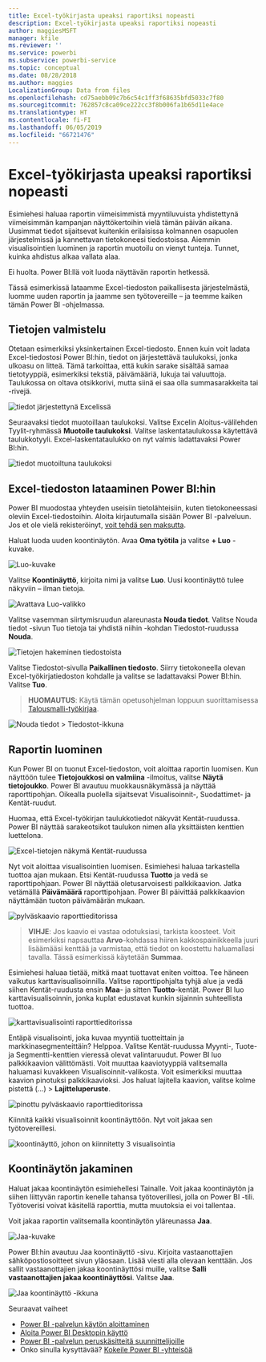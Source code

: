 ```yaml
---
title: Excel-työkirjasta upeaksi raportiksi nopeasti
description: Excel-työkirjasta upeaksi raportiksi nopeasti
author: maggiesMSFT
manager: kfile
ms.reviewer: ''
ms.service: powerbi
ms.subservice: powerbi-service
ms.topic: conceptual
ms.date: 08/28/2018
ms.author: maggies
LocalizationGroup: Data from files
ms.openlocfilehash: cd75aebb09c7b6c54c1ff3f68635bfd5033c7f80
ms.sourcegitcommit: 762857c8ca09ce222cc3f8b006fa1b65d11e4ace
ms.translationtype: HT
ms.contentlocale: fi-FI
ms.lasthandoff: 06/05/2019
ms.locfileid: "66721476"
---
```

# <a name="from-excel-workbook-to-stunning-report-in-no-time"></a>Excel-työkirjasta upeaksi raportiksi nopeasti
Esimiehesi haluaa raportin viimeisimmistä myyntiluvuista yhdistettynä viimeisimmän kampanjan näyttökertoihin vielä tämän päivän aikana. Uusimmat tiedot sijaitsevat kuitenkin erilaisissa kolmannen osapuolen järjestelmissä ja kannettavan tietokoneesi tiedostoissa. Aiemmin visualisointien luominen ja raportin muotoilu on vienyt tunteja. Tunnet, kuinka ahdistus alkaa vallata alaa.

Ei huolta. Power BI:llä voit luoda näyttävän raportin hetkessä.

Tässä esimerkissä lataamme Excel-tiedoston paikallisesta järjestelmästä, luomme uuden raportin ja jaamme sen työtovereille – ja teemme kaiken tämän Power BI -ohjelmassa.

## <a name="prepare-your-data"></a>Tietojen valmistelu
Otetaan esimerkiksi yksinkertainen Excel-tiedosto. Ennen kuin voit ladata Excel-tiedostosi Power BI:hin, tiedot on järjestettävä taulukoksi, jonka ulkoasu on litteä. Tämä tarkoittaa, että kukin sarake sisältää samaa tietotyyppiä, esimerkiksi tekstiä, päivämääriä, lukuja tai valuuttoja. Taulukossa on oltava otsikkorivi, mutta siinä ei saa olla summasarakkeita tai -rivejä.

![tiedot järjestettynä Excelissä](media/service-from-excel-to-stunning-report/pbi_excel_file.png)

Seuraavaksi tiedot muotoillaan taulukoksi. Valitse Excelin Aloitus-välilehden Tyylit-ryhmässä **Muotoile taulukoksi**. Valitse laskentataulukossa käytettävä taulukkotyyli. Excel-laskentataulukko on nyt valmis ladattavaksi Power BI:hin.

![tiedot muotoiltuna taulukoksi](media/service-from-excel-to-stunning-report/pbi_excel_table.png)

## <a name="upload-your-excel-file-into-power-bi"></a>Excel-tiedoston lataaminen Power BI:hin
Power BI muodostaa yhteyden useisiin tietolähteisiin, kuten tietokoneessasi oleviin Excel-tiedostoihin. Aloita kirjautumalla sisään Power BI -palveluun. Jos et ole vielä rekisteröinyt, [voit tehdä sen maksutta](https://powerbi.com).

Haluat luoda uuden koontinäytön. Avaa **Oma työtila** ja valitse **+ Luo** -kuvake.

![Luo-kuvake](media/service-from-excel-to-stunning-report/power-bi-new-dash.png)

Valitse **Koontinäyttö**, kirjoita nimi ja valitse **Luo**. Uusi koontinäyttö tulee näkyviin – ilman tietoja.

![Avattava Luo-valikko](media/service-from-excel-to-stunning-report/power-bi-create-dash.png)

Valitse vasemman siirtymisruudun alareunasta **Nouda tiedot**. Valitse Nouda tiedot -sivun Tuo tietoja tai yhdistä niihin -kohdan Tiedostot-ruudussa **Nouda**.

![Tietojen hakeminen tiedostoista](media/service-from-excel-to-stunning-report/pbi_get_files.png)

Valitse Tiedostot-sivulla **Paikallinen tiedosto**. Siirry tietokoneella olevan Excel-työkirjatiedoston kohdalle ja valitse se ladattavaksi Power BI:hin. Valitse **Tuo**.

> **HUOMAUTUS**: Käytä tämän opetusohjelman loppuun suorittamisessa [Talousmalli-työkirjaa](sample-financial-download.md).
> 
> 

![Nouda tiedot > Tiedostot-ikkuna](media/service-from-excel-to-stunning-report/pbi_local_file.png)

## <a name="build-your-report"></a>Raportin luominen
Kun Power BI on tuonut Excel-tiedoston, voit aloittaa raportin luomisen. Kun näyttöön tulee **Tietojoukkosi on valmiina** -ilmoitus, valitse **Näytä tietojoukko**.  Power BI avautuu muokkausnäkymässä ja näyttää raporttipohjan. Oikealla puolella sijaitsevat Visualisoinnit-, Suodattimet- ja Kentät-ruudut.

Huomaa, että Excel-työkirjan taulukkotiedot näkyvät Kentät-ruudussa. Power BI näyttää sarakeotsikot taulukon nimen alla yksittäisten kenttien luettelona.

![Excel-tietojen näkymä Kentät-ruudussa](media/service-from-excel-to-stunning-report/pbi_report_fields.png)

Nyt voit aloittaa visualisointien luomisen. Esimiehesi haluaa tarkastella tuottoa ajan mukaan. Etsi Kentät-ruudussa **Tuotto** ja vedä se raporttipohjaan. Power BI näyttää oletusarvoisesti palkkikaavion. Jatka vetämällä **Päivämäärä** raporttipohjaan. Power BI päivittää palkkikaavion näyttämään tuoton päivämäärän mukaan.

![pylväskaavio raporttieditorissa](media/service-from-excel-to-stunning-report/pbi_report_pin-new.png)

> **VIHJE**: Jos kaavio ei vastaa odotuksiasi, tarkista koosteet. Voit esimerkiksi napsauttaa **Arvo**-kohdassa hiiren kakkospainikkeella juuri lisäämääsi kenttää ja varmistaa, että tiedot on koostettu haluamallasi tavalla.  Tässä esimerkissä käytetään **Summaa**.
> 
> 

Esimiehesi haluaa tietää, mitkä maat tuottavat eniten voittoa. Tee häneen vaikutus karttavisualisoinnilla. Valitse raporttipohjalta tyhjä alue ja vedä siihen Kentät-ruudusta ensin **Maa**- ja sitten **Tuotto**-kentät. Power BI luo karttavisualisoinnin, jonka kuplat edustavat kunkin sijainnin suhteellista tuottoa.

![karttavisualisointi raporttieditorissa](media/service-from-excel-to-stunning-report/pbi_report_map-new.png)

Entäpä visualisointi, joka kuvaa myyntiä tuotteittain ja markkinasegmenteittäin? Helppoa. Valitse Kentät-ruudussa Myynti-, Tuote- ja Segmentti-kenttien vieressä olevat valintaruudut. Power BI luo palkkikaavion välittömästi. Voit muuttaa kaaviotyyppiä valitsemalla haluamasi kuvakkeen Visualisoinnit-valikosta. Voit esimerkiksi muuttaa kaavion pinotuksi palkkikaavioksi.  Jos haluat lajitella kaavion, valitse kolme pistettä (...) > **Lajitteluperuste**.

![pinottu pylväskaavio raporttieditorissa](media/service-from-excel-to-stunning-report/pbi_barchart-new.png)

Kiinnitä kaikki visualisoinnit koontinäyttöön. Nyt voit jakaa sen työtovereillesi.

![koontinäyttö, johon on kiinnitetty 3 visualisointia](media/service-from-excel-to-stunning-report/pbi_report.png)

## <a name="share-your-dashboard"></a>Koontinäytön jakaminen
Haluat jakaa koontinäytön esimiehellesi Tainalle. Voit jakaa koontinäytön ja siihen liittyvän raportin kenelle tahansa työtoverillesi, jolla on Power BI -tili. Työtoverisi voivat käsitellä raporttia, mutta muutoksia ei voi tallentaa.

Voit jakaa raportin valitsemalla koontinäytön yläreunassa **Jaa**.

![Jaa-kuvake](media/service-from-excel-to-stunning-report/power-bi-share.png)

Power BI:hin avautuu Jaa koontinäyttö -sivu. Kirjoita vastaanottajien sähköpostiosoitteet sivun yläosaan. Lisää viesti alla olevaan kenttään. Jos sallit vastaanottajien jakaa koontinäyttösi muille, valitse **Salli vastaanottajien jakaa koontinäyttösi**. Valitse **Jaa**.

![Jaa koontinäyttö -ikkuna](media/service-from-excel-to-stunning-report/power-bi-share-dash-new.png)

Seuraavat vaiheet

* [Power BI -palvelun käytön aloittaminen](service-get-started.md)
* [Aloita Power BI Desktopin käyttö](desktop-getting-started.md)
* [Power BI -palvelun peruskäsitteitä suunnittelijoille](service-basic-concepts.md)
* Onko sinulla kysyttävää? [Kokeile Power BI -yhteisöä](http://community.powerbi.com/)

